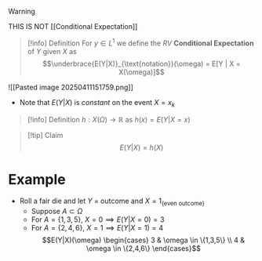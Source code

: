 >[!warning]
>THIS IS NOT [[Conditional Expectation]]

>[!info] Definition
>For $y \in L^1$ we define the *RV* **Conditional Expectation** of $Y$ given $X$ as 
>$$\underbrace{E(Y|X)}_{\text{notation}}(\omega) = E[Y | X = X(\omega)]$$
>

![[Pasted image 20250411151759.png]]

- Note that $E(Y|X)$ is *constant* on the event $X = x_k$ 

>[!info] Definition
>$h: X(\Omega) \to \mathbb{R}$ as $h(x) = E(Y|X=x)$ 

>[!tip] Claim 
>$$E(Y|X) = h(X) $$

# Example
 
-  Roll a fair die and let $Y$ = outcome and $X=1_{\{\text{even outcome}\}}$
	- Suppose $A \subset \Omega$
	- For $A = \{1,3,5\}$, $X=0 \implies E(Y|X=0) = 3$
	- For $A = \{2,4,6\}$, $X = 1\implies E(Y|X=1) = 4$
	$$E(Y|X)(\omega) \begin{cases}
3 & \omega \in \{1,3,5\} \\
4 & \omega \in \{2,4,6\}
\end{cases}$$

